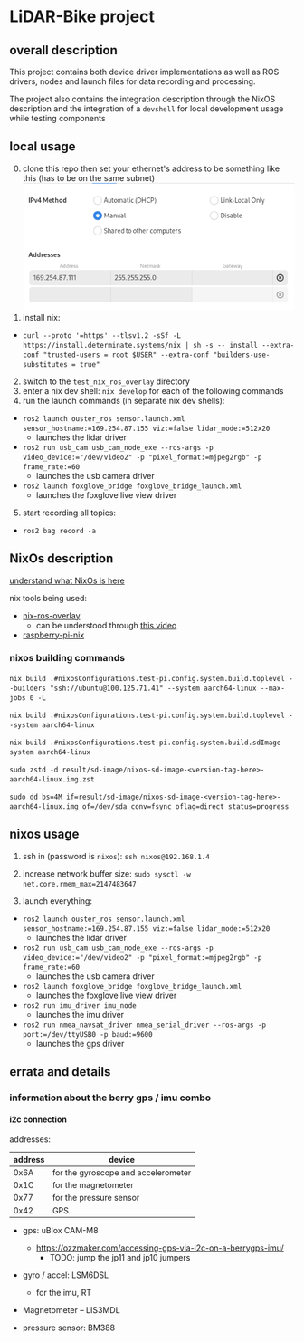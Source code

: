 # LiDAR-Bike project
## overall description

This project contains both device driver implementations as well as ROS drivers, nodes and launch files for data recording and processing.

The project also contains the integration description through the NixOS description and the integration of a `devshell` for local development usage while testing components
## local usage

0. clone this repo then set your ethernet's address to be something like this (has to be on the same subnet)
    ![alt text](image.png)
1. install nix: 
- `curl --proto '=https' --tlsv1.2 -sSf -L https://install.determinate.systems/nix | sh -s -- install --extra-conf "trusted-users = root $USER" --extra-conf "builders-use-substitutes = true"`

2. switch to the `test_nix_ros_overlay` directory
3. enter a nix dev shell: `nix develop` for each of the following commands
4. run the launch commands (in separate nix dev shells):
- `ros2 launch ouster_ros sensor.launch.xml sensor_hostname:=169.254.87.155 viz:=false lidar_mode:=512x20`
    - launches the lidar driver
- `ros2 run usb_cam usb_cam_node_exe --ros-args -p video_device:="/dev/video2" -p "pixel_format:=mjpeg2rgb" -p frame_rate:=60`
    - launches the usb camera driver
- `ros2 launch foxglove_bridge foxglove_bridge_launch.xml`
    - launches the foxglove live view driver

5. start recording all topics:
- `ros2 bag record -a`

## NixOs description

[understand what NixOs is here](https://www.youtube.com/watch?v=bjTxiFLSNFA)

nix tools being used:
- [nix-ros-overlay](https://github.com/lopsided98/nix-ros-overlay)
    - can be understood through [this video](https://vimeo.com/767139940)
- [raspberry-pi-nix](https://github.com/nix-community/raspberry-pi-nix)


### nixos building commands

```nix build .#nixosConfigurations.test-pi.config.system.build.toplevel --builders "ssh://ubuntu@100.125.71.41" --system aarch64-linux --max-jobs 0 -L```

```nix build .#nixosConfigurations.test-pi.config.system.build.toplevel --system aarch64-linux```

```nix build .#nixosConfigurations.test-pi.config.system.build.sdImage --system aarch64-linux```

```sudo zstd -d result/sd-image/nixos-sd-image-<version-tag-here>-aarch64-linux.img.zst```

```sudo dd bs=4M if=result/sd-image/nixos-sd-image-<version-tag-here>-aarch64-linux.img of=/dev/sda conv=fsync oflag=direct status=progress```


## nixos usage

1. ssh in (password is `nixos`):
```ssh nixos@192.168.1.4``` 

2. increase network buffer size:
```sudo sysctl -w net.core.rmem_max=2147483647```

3. launch everything:

- `ros2 launch ouster_ros sensor.launch.xml sensor_hostname:=169.254.87.155 viz:=false lidar_mode:=512x20`
    - launches the lidar driver
- `ros2 run usb_cam usb_cam_node_exe --ros-args -p video_device:="/dev/video2" -p "pixel_format:=mjpeg2rgb" -p frame_rate:=60`
    - launches the usb camera driver
- `ros2 launch foxglove_bridge foxglove_bridge_launch.xml`
    - launches the foxglove live view driver
- `ros2 run imu_driver imu_node`
    - launches the imu driver
- `ros2 run nmea_navsat_driver nmea_serial_driver --ros-args -p port:=/dev/ttyUSB0 -p baud:=9600`
    - launches the gps driver


## errata and details

### information about the berry gps / imu combo 

#### i2c connection
addresses: 

| address   | device |
| -------- | ------- |
| 0x6A     | for the gyroscope and accelerometer |
| 0x1C     | for the magnetometer |
| 0x77     | for the pressure sensor |
| 0x42     | GPS |

- gps: uBlox CAM-M8
    - https://ozzmaker.com/accessing-gps-via-i2c-on-a-berrygps-imu/
        - TODO: jump the jp11 and jp10 jumpers

- gyro / accel: LSM6DSL
    - for the imu, RT
- Magnetometer – LIS3MDL
- pressure sensor: BM388
